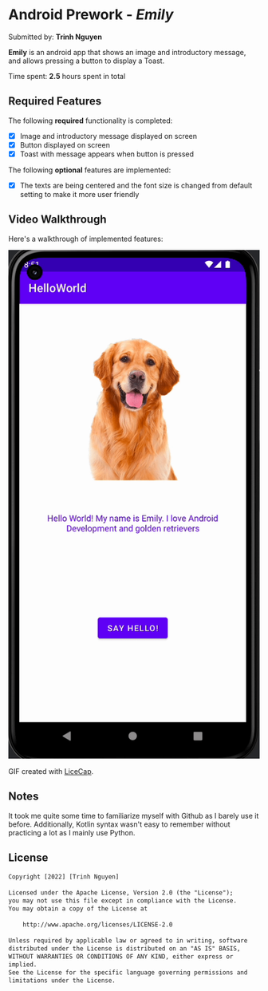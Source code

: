 # Android Prework - *Emily*

Submitted by: **Trinh Nguyen**

**Emily** is an android app that shows an image and introductory message, and allows pressing a button to display a Toast. 

Time spent: **2.5** hours spent in total

## Required Features

The following **required** functionality is completed:

* [x] Image and introductory message displayed on screen
* [x] Button displayed on screen
* [x] Toast with message appears when button is pressed 

The following **optional** features are implemented:

* [x] The texts are being centered and the font size is changed from default setting to make it more user friendly

## Video Walkthrough

Here's a walkthrough of implemented features:

![](android.gif)

GIF created with [LiceCap](http://www.cockos.com/licecap/).  

## Notes

It took me quite some time to familiarize myself with Github as I barely use it before. Additionally, Kotlin syntax wasn't easy to remember without practicing a lot as I mainly use Python. 

## License

    Copyright [2022] [Trinh Nguyen]

    Licensed under the Apache License, Version 2.0 (the "License");
    you may not use this file except in compliance with the License.
    You may obtain a copy of the License at

        http://www.apache.org/licenses/LICENSE-2.0

    Unless required by applicable law or agreed to in writing, software
    distributed under the License is distributed on an "AS IS" BASIS,
    WITHOUT WARRANTIES OR CONDITIONS OF ANY KIND, either express or implied.
    See the License for the specific language governing permissions and
    limitations under the License.
